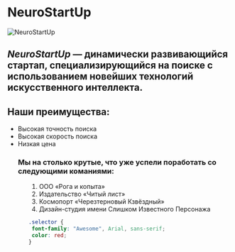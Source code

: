 <!DOCTYPE html>
<html lang="ru">
<head>
<meta chrset =UTF-8>
<meta https-equiv="X-UA-Compatible" content="IE=edge">
<meta name="viewport" content="width=device-width, initial-scale=1.0">

</head>

<body> 
<h1>NeuroStartUp</h1>
<img src="https://netology-code.github.io/git-homeworks/introduction/assets/logo.png" alt ="NeuroStartUp">

<h2> <i> NeuroStartUp</i> — динамически развивающийся стартап, специализирующийся на поиске с использованием 
 новейших технологий искусственного интеллекта.</h2>

<h2> Наши преимущества:</h2>
<ul> 
<li>Высокая точность поиска </li>
<li> Высокая скорость поиска </li>
 <li>Низкая цена </li>

 <h3>Мы на столько крутые, что уже успели поработать со следующими команиями:</h3>
<ol type="1">
<ol>
<li>ООО «Рога и копыта»</li>
<li>Издательство «Читый лист»</li>
<li>Космопорт «Черезтерновый Кзвёздный»</li>
<li>Дизайн-студия имени Слишком Известного Персонажа</li>
</ol>
 </body>

 ``` css
.selector {
  font-family: "Awesome", Arial, sans-serif;
  color: red;
}
```